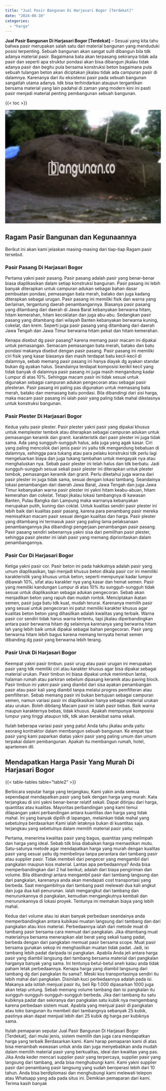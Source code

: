 ```yaml
---
title: "Jual Pasir Bangunan Di Harjasari Bogor [Terdekat]"
date: "2024-08-10"
categories: 
  - "harga"
---
```


**Jual Pasir Bangunan Di Harjasari Bogor \[Terdekat\]** – Sesuai yang kita tahu bahwa pasir merupakan salah satu dari material bangunan yang menduduki posisi terpenting. Sebuah bangunan akan sangat sulit dibangun bila tdk adanya material pasir. Bagaimana bata akan terpasang sekiranya tidak ada pasir dan seperti apa struktur pondasi akan bisa dibangun jikalau tidak adanya pasir dan begitu pula bersama konstruksi beton bagaimana pula sebuah tulangan beton akan diciptakan jikalau tidak ada campuran pasir di dalamnya. Karenanya dari itu eksistensi pasir pada sebuah bangunan sangatlah utama adanya. tdk bisa terhindarkan ataupun tergantikan bersama material yang lain padahal di zaman yang modern kini ini pasti pasir menjadi material penting pembangunan sebuah bangunan.

{{< toc >}}

![Jual Pasir Bangunan Di Harjasari Bogor [Terdekat]](/images/jual-pasir-bangunan-70.png)

## Ragam Pasir Bangunan dan Kegunaannya

Berikut ini akan kami jelaskan masing-masing dari tiap-tiap Ragam pasir tersebut.

### Pasir Pasang Di Harjasari Bogor

Pertama yakni pasir pasang. Pasir pasang adalah pasir yang benar-benar biasa diaplikasikan dalam setiap konstruksi bangunan. Pasir pasang ini lebih banyak diterapkan untuk campuran adukan sebagai bahan dasar pembuatan pondasi, pemasangan bata merah, batako dan juga kadang diterapkan sebagai urugan. Pasir pasang ini memiliki fisik dan warna yang berlainan, tergantung daerah penambangannya. Biasanya pasir pasang yang ditambang dari daerah di Jawa Barat kebanyakan berwarna hitam, hitam kemerahan, hitam kecoklatan dan juga abu-abu. Sedangkan pasir pasang yang ditambang dari wilayah Banten kebanyakan berwarna kuning, cokelat, dan krem. Seperti juga pasir pasang yang ditambang dari daerah Jawa Tengah dan Jawa Timur berwarna hitam pekat dan hitam kemerahan.

Kenapa disebut dg pasir pasang? karena memang pasir macam ini dipakai untuk pemasangan. Semacam pemasangan bata merah, batako dan batu pondasi makanya disebut dengan pasir pasang. Pasir pasang ini memiliki ciri fisik yang kasar biasanya dan masih terdapat batu kecil-kecil di dalamnya, sebab memang pasir pasang ini hanya diayak dg ayakan standar bukan dg ayakan halus. Seandainya terdapat komposisi kerikil kecil yang tidak banyak di dalamnya pasir pasang ini juga masih mengandung kadar Lumpur di atas 10%. Sehingga macam pasir ini tidak sesuai untuk digunakan sebagai campuran adukan pengecoran atau sebagai pasir plesteran. Pasir pasang ini paling pas digunakan untuk memasang bata merah, batako dan memasang batu pondasi. Bila dibandingi dari sisi harga, maka macam pasir pasang ini ialah pasir yang paling tidak mahal dikelasnya untuk konstruksi bangunan.

### Pasir Plester Di Harjasari Bogor

Kedua yaitu pasir plester. Pasir plester yakni pasir yang dipakai khusus untuk memplester tembok atau diterapkan sebagai campuran adukan untuk pemasangan keramik dan granit. karakteristik dari pasir plester ini juga tidak sama. Ada yang sungguh-sungguh halus, ada juga yang agak kasar. Ciri yang paling mencolok dari jenis pasir ini yaitu tdk mengandung bebatuan di dalamnya, sehingga para tukang atau para pelaku konstruksi tdk perlu lagi mengeluarkan biaya dan juga tukang tambahan untuk mengayak nya atau menghaluskan nya. Sebab pasir plester ini telah halus dan tdk berbatu. Jadi sungguh-sungguh sesuai sekali pasir plester ini diterapkan untuk plester tembok, pemasangan keramik dan granit. Perlu diketahui juga warna dari pasir plester ini juga tidak sama, sesuai dengan lokasi tambang. Seandainya lokasi penambangan dari daerah Jawa Barat, Jawa Tengah dan juga Jawa Timur kebanyakan warna pasir plester ini yakni hitam keabu-abuan, hitam kemerahan dan cokelat. Tetapi jikalau lokasi tambangnya di kawasan Banten, Pulau Bangka dan Lampung maka warnanya kebanyakan merupakan putih, kuning dan coklat. Untuk kualitas sendiri pasir plester ini lebih baik dari kualitas pasir pasang, karena para penambang pasir mereka memisahkan macam pasir sesuai dengan kualitas dan harga. Pasir plester yang ditambang ini termasuk pasir yang paling lama pelaksanaan penambangannya jika dibandingi pengerjaan penambangan pasir pasang. Pasir pasang sendiri sebenarnya yakni sisa dari pemilihan pasir plester, sehingga pasir plester ini ialah pasir yang memang diprioritaskan dalam penambangannya.

### Pasir Cor Di Harjasari Bogor

Ketiga yakni pasir cor. Pasir beton ini pada hakikatnya adalah pasir yang umum diaplikasikan, tapi menjadi khusus beton dikala pasir cor ini memiliki karakteristik yang khusus untuk beton; seperti mempunyai kadar lumpur dibawah 10%, sifat atau karakter nya yang kasar dan hemat semen. Pasir yang memiliki kandungan Lumpur di atas 10% itu sungguh-sungguh tidak sesuai untuk diaplikasikan sebagai adukan pengecoran. Sebab akan menjadikan beton yang rapuh dan mudah rontok. Menciptakan ikatan semen, pasir juga batu tdk kuat, mudah terurai. Karenanya memilih pasir yang sesuai untuk pengecoran ini patut memiliki karakter khusus agar kualitas beton beton yang dihasilkan adalah kwalitas yang terbaik. Warna pasir cor sendiri tidak harus warna tertentu, tapi jikalau diperbandingkan antara pasir berwarna hitam dg selainnya karenanya yang berwarna hitam lah yang lebih baik untuk dipakai sebagai bahan pengecoran. Pasir yang berwarna hitam lebih bagus karena memang ternyata hemat semen dibanding dg pasir yang berwarna lebih terang.

### Pasir Uruk Di Harjasari Bogor

Keempat yakni pasir timbun. pasir urug atau pasir urugan ini merupakan pasir yang tdk memiliki ciri atau karakter khusus agar bisa dipakai sebagai material urukan. Pasir timbun ini biasa dipakai untuk menimbun lantai, halaman rumah atau parkiran sebelum dipasang keramik atau paving block. Pasir timbun ini yakni pasir yang diambil dari sisa ayakan penambangan pasir atau pasir kali yang diambil tanpa melalui progres pemfilteran atau pemfilteran. Sebab memang pasir ini bukan bertujuan sebagai campuran semen, namun variasi pasir ini diaplikasikan hanya sebagai material urukan atau urukan. Boleh dibilang Macam pasir ini ialah pasir bebas. Baik warna maupun karakternya bebas, tidak khusus. Apakah mempunyai komposisi lumpur yang tinggi ataupun tdk, tdk akan berakibat sama sekali.

Itulah beberapa variasi pasir yang patut Anda tahu jikalau anda yaitu seorang kontraktor dalam membangun sebuah bangunan. Ke empat tipe pasir yang kami paparkan diatas yakni pasir yang paling umum dan umum terpakai dalam pembangunan. Apakah itu membangun rumah, hotel, apartemen dll.

## Mendapatkan Harga Pasir Yang Murah Di Harjasari Bogor

{{< table-tables table="table2" >}}

Berbicara seputar harga yang terjangkau, Kami yakin anda semua sependapat mendapatkan pasir yang baik dengan harga yang murah. Kata terjangkau di sini yakni benar-benar relatif sekali. Dapat ditinjau dari harga, quantitas atau kualitas. Mayoritas perbandingan yang kami temui dilapangan yakni perbandingan antara kuantitas dan harga yang tidak mahal. Ini yang banyak dipilih di lapangan, melainkan tidak mahal yang sebetulnya berdasarkan Kami ialah letaknya bukan di kuantitas saja. terjangkau yang sebetulnya dalam memilih material pasir yaitu;

Pertama, menerima kwalitas pasir yang bagus, quantitas yang melimpah dan harga yang ideal. Sebab tdk bisa diabaikan harga memastikan mutu. Satu-satunya metode agar mendapatkan harga yang murah dengan kualitas pasir yang sesuai yaitu dg membelinya tanpa perantara dari tambang pasir atau supplier pasir. Tidak membeli dari pengecer yang mengambil dari pangkalan maupun kios material. Lantas apa perbedaannya? Anda bisa memperbandingkan dari 2 hal berikut; adalah dari biaya pengiriman dan volume. Bila dibandingi antara mengambil pasir dari tambang langsung dan dari pangkalan, karenanya anda akan mendapati cost transportasi yang berbeda. Saat mengambilnya dari tambang pasti melewati dua kali angkut dan juga dua kali penurunan. Ialah mengangkut dari tambang dan menurunkannya di pangkalan, kemudian mengangkutnya kembali dan menurunkannya di lokasi proyek. Tentunya ini memakan biaya yang lebih mahal.

Kedua dari volume atau isi akan banyak perbedaan seandainya anda memperbandingkan antara kubikasi muatan langsung dari tambang dan dari pangkalan atau kios material. Perbedaannya ialah dari metode muat di tambang pasir bersama cara memuat dari pangkalan. Jika ditambang muat materialnya bersama menerapkan alat berat yang sekali tuang padat, berbeda dengan dari pangkalan memuat pasir bersama scope. Muat pasir bersama gunakan sekop ini menghasilkan muatan tidak padat. Jadi, isi tambang lebih padat daripada isi pangkalan. Apabila Anda jeli antara harga pasir yang diambil langsung dari tambang bersama material dari pangkalan harganya banyak yang sama. Ini tentunya betul-betul aneh kalau anda tidak paham letak perbedaannya. Kenapa harga yang diambil langsung dari tambang dg dari pangkalan itu sama?. Meski kos transportasinya sendiri itu lebih mahal dari pangkalan. Disinilah kuci perbedaannya adalah pada isi. Makanya ada istilah menjual pasir itu, beli Rp 1.000 dipasarkan 1000 juga akan tetap untung. Sebab memang volume tambang dan isi pangkalan itu sungguh-sungguh-sungguh-sungguh berbeda. Jika dari tambang itu satu kubiknya padat dan sekiranya dari pangkalan satu kubik nya mengembang karena perbedaan sistem muat. Apabila yang menjual pasir di pangkalan atau toko bangunan itu membeli dari tambangnya sebanyak 25 kubik, pastinya akan dapat menjual lebih dari 25 kubik dg harga per kubiknya sama.

Itulah pemaparan seputar Jual Pasir Bangunan Di Harjasari Bogor \[Terdekat\], dari mulai jenis, sistem memilih dan juga cara mendapatkan harga yang terbaik Berdasarkan kami. Kami harap pemaparan kami di atas bisa menambah wawasan untuk anda dan juga menyebabkan anda mudah dalam memilih material pasir yang berkualitas, ideal dan kwalitas yang pas. Jika Anda keder mencari supplier pasir yang terpercaya, supplier pasir yang langsung dari tambang, anda bisa menghubungi kami. Kami yakni supplier pasir dari penambang pasir langsung yang sudah beroperasi lebih dari 10 tahun. Anda bisa berdiplomasi dan menghubungi kami melewati telepon atau Whatsapp yang ada pada situs ini. Demikian pemaparan dari kami. Terima kasih banyak
